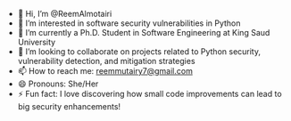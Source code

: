 - 👋 Hi, I’m @ReemAlmotairi
- 👀 I’m interested in  software security vulnerabilities in Python
- 🌱 I’m currently a Ph.D. Student in Software Engineering at King Saud University
- 💞️ I’m looking to collaborate on projects related to Python security, vulnerability detection, and mitigation strategies
- 📫 How to reach me: reemmutairy7@gmail.com
- 😄 Pronouns: She/Her
- ⚡ Fun fact: I love discovering how small code improvements can lead to big security enhancements!

<!---
ReemAlmotairi/ReemAlmotairi is a ✨ special ✨ repository because its `README.md` (this file) appears on your GitHub profile.
You can click the Preview link to take a look at your changes.
--->
